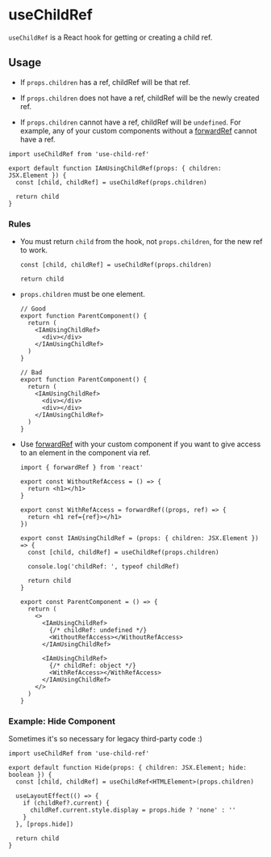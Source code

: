 # useChildRef

`useChildRef` is a React hook for getting or creating a child ref.

## Usage

- If `props.children` has a ref, childRef will be that ref.

- If `props.children` does not have a ref, childRef will be the newly created ref.

- If `props.children` cannot have a ref, childRef will be `undefined`. For example, any of your custom components without a [forwardRef](https://reactjs.org/docs/forwarding-refs.html) cannot have a ref.

```tsx
import useChildRef from 'use-child-ref'

export default function IAmUsingChildRef(props: { children: JSX.Element }) {
  const [child, childRef] = useChildRef(props.children)

  return child
}
```

### Rules

- You must return `child` from the hook, not `props.children`, for the new ref to work.
  ```tsx
  const [child, childRef] = useChildRef(props.children)
  
  return child
  ```
- `props.children` must be one element.
  ```tsx
  // Good
  export function ParentComponent() {
    return (
      <IAmUsingChildRef>
        <div></div>
      </IAmUsingChildRef>
    )
  }

  // Bad
  export function ParentComponent() {
    return (
      <IAmUsingChildRef>
        <div></div>
        <div></div>
      </IAmUsingChildRef>
    )
  }
  ```
- Use [forwardRef](https://reactjs.org/docs/forwarding-refs.html) with your custom component if you want to give access to an element in the component via ref.
  ```tsx
  import { forwardRef } from 'react'

  export const WithoutRefAccess = () => {
    return <h1></h1>
  }

  export const WithRefAccess = forwardRef((props, ref) => {
    return <h1 ref={ref}></h1>
  })

  export const IAmUsingChildRef = (props: { children: JSX.Element }) => {
    const [child, childRef] = useChildRef(props.children)

    console.log('childRef: ', typeof childRef)

    return child
  }

  export const ParentComponent = () => {
    return (
      <>
        <IAmUsingChildRef>
          {/* childRef: undefined */}
          <WithoutRefAccess></WithoutRefAccess>
        </IAmUsingChildRef>

        <IAmUsingChildRef>
          {/* childRef: object */}
          <WithRefAccess></WithRefAccess>
        </IAmUsingChildRef>
      </>
    )
  }
  ```

### Example: Hide Component

Sometimes it's so necessary for legacy third-party code :)

```tsx
import useChildRef from 'use-child-ref'

export default function Hide(props: { children: JSX.Element; hide: boolean }) {
  const [child, childRef] = useChildRef<HTMLElement>(props.children)

  useLayoutEffect(() => {
    if (childRef?.current) {
      childRef.current.style.display = props.hide ? 'none' : ''
    }
  }, [props.hide])

  return child
}
```
